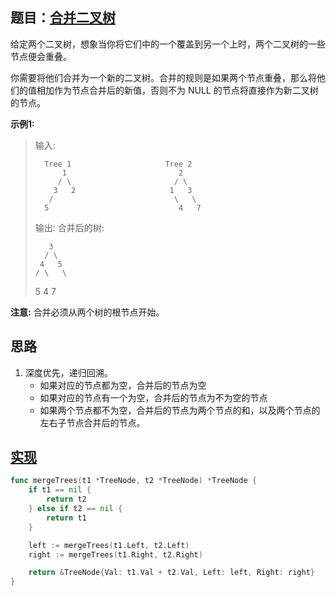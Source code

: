 ## 题目：[合并二叉树](https://leetcode-cn.com/problems/merge-two-binary-trees/)

给定两个二叉树，想象当你将它们中的一个覆盖到另一个上时，两个二叉树的一些节点便会重叠。

你需要将他们合并为一个新的二叉树。合并的规则是如果两个节点重叠，那么将他们的值相加作为节点合并后的新值，否则不为 NULL 的节点将直接作为新二叉树的节点。

**示例1:**
>输入: 
>
> 	    Tree 1                     Tree 2                  
>           1                         2                          
>          / \                       / \                          
>         3   2                     1   3                        
>        /                           \   \                      
>       5                             4   7                  
> 输出: 
> 合并后的树:
>
> 	     3
> 	    / \
> 	   4   5
> 	  / \   \ 
> 	 5   4   7
>

**注意:** 合并必须从两个树的根节点开始。
     
## 思路
1. 深度优先，递归回溯。
    * 如果对应的节点都为空，合并后的节点为空
    * 如果对应的节点有一个为空，合并后的节点为不为空的节点
    * 如果两个节点都不为空，合并后的节点为两个节点的和，以及两个节点的左右子节点合并后的节点。

## [实现](https://github.com/mzmuer/leetcode/blob/master/question617/answer_test.go)
```go
func mergeTrees(t1 *TreeNode, t2 *TreeNode) *TreeNode {
	if t1 == nil {
		return t2
	} else if t2 == nil {
		return t1
	}

	left := mergeTrees(t1.Left, t2.Left)
	right := mergeTrees(t1.Right, t2.Right)

	return &TreeNode{Val: t1.Val + t2.Val, Left: left, Right: right}
}
```